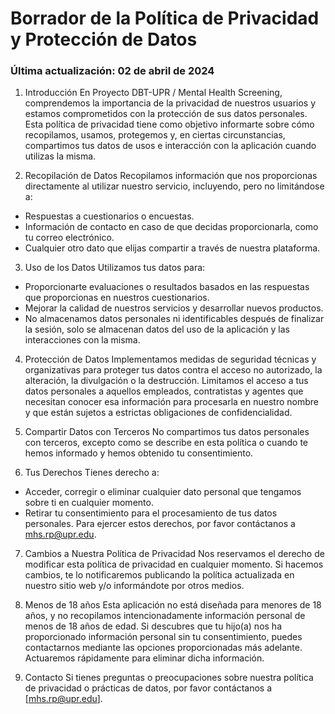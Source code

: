 # Borrador de la Política de Privacidad y Protección de Datos
### Última actualización: 02 de abril de 2024

1. Introducción
En Proyecto DBT-UPR / Mental Health Screening, comprendemos la importancia de la privacidad de nuestros usuarios y estamos comprometidos con la protección de sus datos personales. Esta política de privacidad tiene como objetivo informarte sobre cómo recopilamos, usamos, protegemos y, en ciertas circunstancias, compartimos tus datos de usos e interacción con la aplicación cuando utilizas la misma.

2. Recopilación de Datos
Recopilamos información que nos proporcionas directamente al utilizar nuestro servicio, incluyendo, pero no limitándose a:
-	Respuestas a cuestionarios o encuestas.
-	Información de contacto en caso de que decidas proporcionarla, como tu correo electrónico.
-	Cualquier otro dato que elijas compartir a través de nuestra plataforma.

3. Uso de los Datos
Utilizamos tus datos para:
-	Proporcionarte evaluaciones o resultados basados en las respuestas que proporcionas en nuestros cuestionarios.
-	Mejorar la calidad de nuestros servicios y desarrollar nuevos productos.
-	No almacenamos datos personales ni identificables después de finalizar la sesión, solo se almacenan datos del uso de la aplicación y las interacciones con la misma.

4. Protección de Datos
Implementamos medidas de seguridad técnicas y organizativas para proteger tus datos contra el acceso no autorizado, la alteración, la divulgación o la destrucción. Limitamos el acceso a tus datos personales a aquellos empleados, contratistas y agentes que necesitan conocer esa información para procesarla en nuestro nombre y que están sujetos a estrictas obligaciones de confidencialidad.

5. Compartir Datos con Terceros
No compartimos tus datos personales con terceros, excepto como se describe en esta política o cuando te hemos informado y hemos obtenido tu consentimiento.

6. Tus Derechos
Tienes derecho a:
-	Acceder, corregir o eliminar cualquier dato personal que tengamos sobre ti en cualquier momento.
-	Retirar tu consentimiento para el procesamiento de tus datos personales.
Para ejercer estos derechos, por favor contáctanos a mhs.rp@upr.edu.

7. Cambios a Nuestra Política de Privacidad
Nos reservamos el derecho de modificar esta política de privacidad en cualquier momento. Si hacemos cambios, te lo notificaremos publicando la política actualizada en nuestro sitio web y/o informándote por otros medios.

8. Menos de 18 años
Esta aplicación no está diseñada para menores de 18 años, y no recopilamos intencionadamente información personal de menos de 18 años de edad. Si descubres que tu hijo(a) nos ha proporcionado información personal sin tu consentimiento, puedes contactarnos mediante las opciones proporcionadas más adelante. Actuaremos rápidamente para eliminar dicha información.

9. Contacto
Si tienes preguntas o preocupaciones sobre nuestra política de privacidad o prácticas de datos, por favor contáctanos a [mhs.rp@upr.edu].


